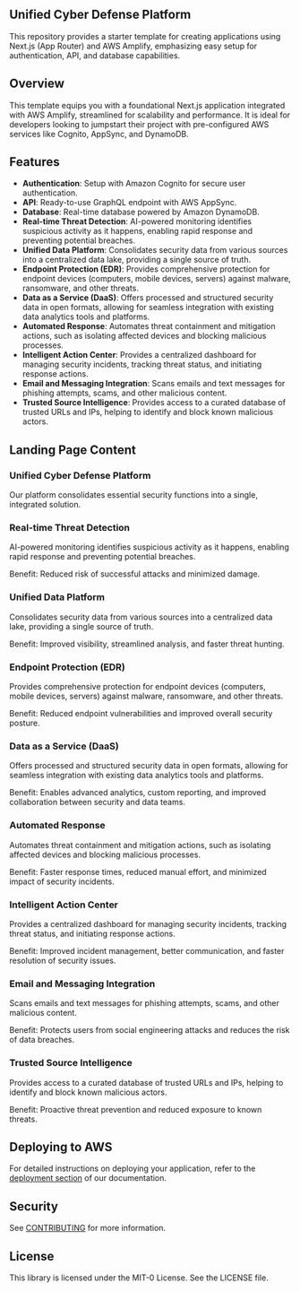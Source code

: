 ## Unified Cyber Defense Platform

This repository provides a starter template for creating applications using Next.js (App Router) and AWS Amplify, emphasizing easy setup for authentication, API, and database capabilities.

## Overview

This template equips you with a foundational Next.js application integrated with AWS Amplify, streamlined for scalability and performance. It is ideal for developers looking to jumpstart their project with pre-configured AWS services like Cognito, AppSync, and DynamoDB.

## Features

- **Authentication**: Setup with Amazon Cognito for secure user authentication.
- **API**: Ready-to-use GraphQL endpoint with AWS AppSync.
- **Database**: Real-time database powered by Amazon DynamoDB.
- **Real-time Threat Detection**: AI-powered monitoring identifies suspicious activity as it happens, enabling rapid response and preventing potential breaches.
- **Unified Data Platform**: Consolidates security data from various sources into a centralized data lake, providing a single source of truth.
- **Endpoint Protection (EDR)**: Provides comprehensive protection for endpoint devices (computers, mobile devices, servers) against malware, ransomware, and other threats.
- **Data as a Service (DaaS)**: Offers processed and structured security data in open formats, allowing for seamless integration with existing data analytics tools and platforms.
- **Automated Response**: Automates threat containment and mitigation actions, such as isolating affected devices and blocking malicious processes.
- **Intelligent Action Center**: Provides a centralized dashboard for managing security incidents, tracking threat status, and initiating response actions.
- **Email and Messaging Integration**: Scans emails and text messages for phishing attempts, scams, and other malicious content.
- **Trusted Source Intelligence**: Provides access to a curated database of trusted URLs and IPs, helping to identify and block known malicious actors.

## Landing Page Content

### Unified Cyber Defense Platform

Our platform consolidates essential security functions into a single, integrated solution.

### Real-time Threat Detection

AI-powered monitoring identifies suspicious activity as it happens, enabling rapid response and preventing potential breaches.

Benefit: Reduced risk of successful attacks and minimized damage.

### Unified Data Platform

Consolidates security data from various sources into a centralized data lake, providing a single source of truth.

Benefit: Improved visibility, streamlined analysis, and faster threat hunting.

### Endpoint Protection (EDR)

Provides comprehensive protection for endpoint devices (computers, mobile devices, servers) against malware, ransomware, and other threats.

Benefit: Reduced endpoint vulnerabilities and improved overall security posture.

### Data as a Service (DaaS)

Offers processed and structured security data in open formats, allowing for seamless integration with existing data analytics tools and platforms.

Benefit: Enables advanced analytics, custom reporting, and improved collaboration between security and data teams.

### Automated Response

Automates threat containment and mitigation actions, such as isolating affected devices and blocking malicious processes.

Benefit: Faster response times, reduced manual effort, and minimized impact of security incidents.

### Intelligent Action Center

Provides a centralized dashboard for managing security incidents, tracking threat status, and initiating response actions.

Benefit: Improved incident management, better communication, and faster resolution of security issues.

### Email and Messaging Integration

Scans emails and text messages for phishing attempts, scams, and other malicious content.

Benefit: Protects users from social engineering attacks and reduces the risk of data breaches.

### Trusted Source Intelligence

Provides access to a curated database of trusted URLs and IPs, helping to identify and block known malicious actors.

Benefit: Proactive threat prevention and reduced exposure to known threats.

## Deploying to AWS

For detailed instructions on deploying your application, refer to the [deployment section](https://docs.amplify.aws/nextjs/start/quickstart/nextjs-app-router-client-components/#deploy-a-fullstack-app-to-aws) of our documentation.

## Security

See [CONTRIBUTING](CONTRIBUTING.md#security-issue-notifications) for more information.

## License

This library is licensed under the MIT-0 License. See the LICENSE file.
